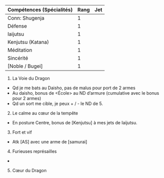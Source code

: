 | Compétences (Spécialités)                     | Rang  | Jet
| --------------------------------------------- | ----- | -------
| Conn: Shugenja                                | 1     |
| Défense                                       | 1     |
| Iaijutsu                                      | 1     |
| Kenjutsu (Katana)                             | 1     |
| Méditation                                    | 1     |
| Sincérité                                     | 1     |
| [Noble / Bugei]                               | 1     |

1. La Voie du Dragon
  * Qd je me bats au Daisho, pas de malus pour port de 2 armes
  * Au daisho, bonus de <École> au ND d’armure (cumulative avec le bonus pour 2 armes)
  * Qd un sort me cible, je peux + / - le ND de 5.
2. Le calme au cœur de la tempête
  * En posture Centre, bonus de [Kenjutsu] à mes jets de Iaijutsu.
3. Fort et vif
  * Atk [AS] avec une arme de [samurai]
4. Furieuses représailles
  * 
5. Cœur du Dragon
